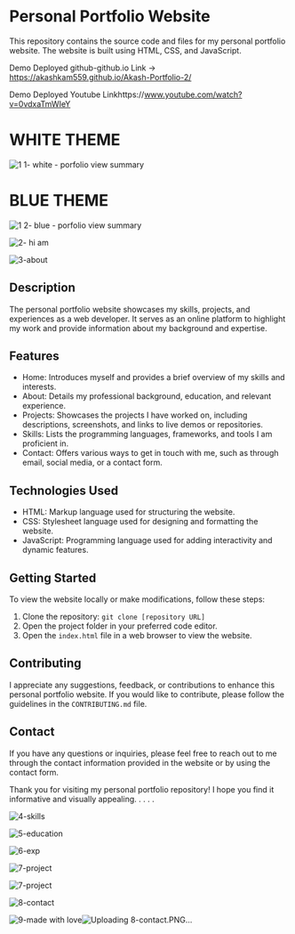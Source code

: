 
# Personal Portfolio Website
This repository contains the source code and files for my personal portfolio website. The website is built using HTML, CSS, and JavaScript.

Demo Deployed github-github.io Link -> https://akashkam559.github.io/Akash-Portfolio-2/

Demo Deployed Youtube  Linkhttps://www.youtube.com/watch?v=0vdxaTmWIeY

# WHITE THEME
![1 1- white - porfolio view summary](https://github.com/akashkam559/Akash-Portfolio/assets/41515202/47a29b97-a88f-459b-b368-3250ebdf22f7)


# BLUE THEME

![1 2- blue - porfolio view summary](https://github.com/akashkam559/Akash-Portfolio/assets/41515202/4a7dec88-617d-4fb2-8df1-7cfe4dadb254)


![2- hi am](https://github.com/akashkam559/Akash-Portfolio/assets/41515202/aeec2a7f-dcfb-4ee5-9a6c-3991fd9b615a)


![3-about](https://github.com/akashkam559/Akash-Portfolio/assets/41515202/dafbdd7d-5f2c-4bb4-b144-be10260adf5d)





## Description

The personal portfolio website showcases my skills, projects, and experiences as a web developer. It serves as an online platform to highlight my work and provide information about my background and expertise.

## Features

- Home: Introduces myself and provides a brief overview of my skills and interests.
- About: Details my professional background, education, and relevant experience.
- Projects: Showcases the projects I have worked on, including descriptions, screenshots, and links to live demos or repositories.
- Skills: Lists the programming languages, frameworks, and tools I am proficient in.
- Contact: Offers various ways to get in touch with me, such as through email, social media, or a contact form.

## Technologies Used

- HTML: Markup language used for structuring the website.
- CSS: Stylesheet language used for designing and formatting the website.
- JavaScript: Programming language used for adding interactivity and dynamic features.

## Getting Started

To view the website locally or make modifications, follow these steps:

1. Clone the repository: `git clone [repository URL]`
2. Open the project folder in your preferred code editor.
3. Open the `index.html` file in a web browser to view the website.

## Contributing

I appreciate any suggestions, feedback, or contributions to enhance this personal portfolio website. If you would like to contribute, please follow the guidelines in the `CONTRIBUTING.md` file.

## Contact

If you have any questions or inquiries, please feel free to reach out to me through the contact information provided in the website or by using the contact form.

Thank you for visiting my personal portfolio repository! I hope you find it informative and visually appealing.
.
.
.
.

![4-skills](https://github.com/akashkam559/Akash-Portfolio/assets/41515202/e89f8ab4-8ff3-46af-805a-08678486a78d)

![5-education](https://github.com/akashkam559/Akash-Portfolio/assets/41515202/ed61a95f-5e63-42b2-874a-3a9827941ff4)

![6-exp](https://github.com/akashkam559/Akash-Portfolio/assets/41515202/5e88b31e-b262-4476-b675-0a596421af8b)

![7-project](https://github.com/akashkam559/Akash-Portfolio/assets/41515202/5d946b80-bff8-4261-bbd6-0c245666ffaa)

![7-project](https://github.com/akashkam559/Akash-Portfolio/assets/41515202/b68468a3-3c70-4b10-8de4-e07755401511)

![8-contact](https://github.com/akashkam559/Akash-Portfolio/assets/41515202/8f145e00-e180-40a7-bf2f-bcc010de78dc)

![9-made with love](https://github.com/akashkam559/Akash-Portfolio/assets/41515202/910c92c1-1d98-4c3c-b9d9-3d076560040e)![Uploading 8-contact.PNG…]()




























